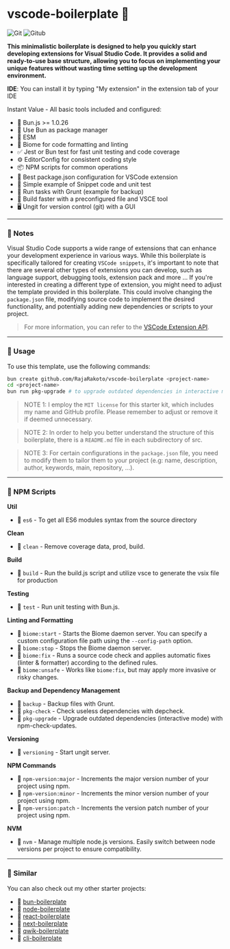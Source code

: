 # vscode-boilerplate 🚀

![Git](https://img.shields.io/badge/-Git-777?style=flat&logo=git&logoColor=F05032&labelColor=ffffff) ![Gitub](https://img.shields.io/badge/-Gitub-777?style=flat&logo=github&logoColor=777&labelColor=ffffff)

**This minimalistic boilerplate is designed to help you quickly start developing extensions for Visual Studio Code. It provides a solid and ready-to-use base structure, allowing you to focus on implementing your unique features without wasting time setting up the development environment.**

**IDE**: You can install it by typing "My extension" in the extension tab of your IDE

Instant Value - All basic tools included and configured:

- 🧅 Bun.js >= 1.0.26
- 🧅 Use Bun as package manager
- 🌈 ESM
- 🧪 Biome for code formatting and linting
- ✅ Jest or Bun test for fast unit testing and code coverage
- ⚙️ EditorConfig for consistent coding style
- 📦 NPM scripts for common operations
- 📝 Best package.json configuration for VSCode extension
- 📝 Simple example of Snippet code and unit test
- 🐗 Run tasks with Grunt (example for backup)
- 🚄 Build faster with a preconfigured file and VSCE tool
- 🖥️ Ungit for version control (git) with a GUI

---

### 📌 Notes

Visual Studio Code supports a wide range of extensions that can enhance your development experience in various ways. While this boilerplate is specifically tailored for creating `VSCode snippets`, it's important to note that there are several other types of extensions you can develop, such as language support, debugging tools, extension pack and more ... If you're interested in creating a different type of extension, you might need to adjust the template provided in this boilerplate. This could involve changing the `package.json` file, modifying source code to implement the desired functionality, and potentially adding new dependencies or scripts to your project.

> For more information, you can refer to the [VSCode Extension API](https://code.visualstudio.com/api/get-started/your-first-extension).

---

### 📌 Usage

To use this template, use the following commands:

```bash
bun create github.com/RajaRakoto/vscode-boilerplate <project-name>
cd <project-name>
bun run pkg-upgrade # to upgrade outdated dependencies in interactive mode
```

> NOTE 1: I employ the `MIT license` for this starter kit, which includes my name and GitHub profile. Please remember to adjust or remove it if deemed unnecessary.

> NOTE 2: In order to help you better understand the structure of this boilerplate, there is a `README.md` file in each subdirectory of src.

> NOTE 3: For certain configurations in the `package.json` file, you need to modify them to tailor them to your project (e.g: name, description, author, keywords, main, repository, ...).

---

### 📌 NPM Scripts

**Util**

- 📜 `es6` - To get all ES6 modules syntax from the source directory

**Clean**

- 📜 `clean` - Remove coverage data, prod, build.

**Build**

- 📜 `build` - Run the build.js script and utilize vsce to generate the vsix file for production

**Testing**

- 📜 `test` - Run unit testing with Bun.js.

**Linting and Formatting**

- 📜 `biome:start` - Starts the Biome daemon server. You can specify a custom configuration file path using the `--config-path` option.
- 📜 `biome:stop` - Stops the Biome daemon server.
- 📜 `biome:fix` - Runs a source code check and applies automatic fixes (linter & formatter) according to the defined rules.
- 📜 `biome:unsafe` - Works like `biome:fix`, but may apply more invasive or risky changes.

**Backup and Dependency Management**

- 📜 `backup` - Backup files with Grunt.
- 📜 `pkg-check` - Check useless dependencies with depcheck.
- 📜 `pkg-upgrade` - Upgrade outdated dependencies (interactive mode) with npm-check-updates.

**Versioning**

- 📜 `versioning` - Start ungit server.

**NPM Commands**

- 📜 `npm-version:major` - Increments the major version number of your project using npm.
- 📜 `npm-version:minor` - Increments the minor version number of your project using npm.
- 📜 `npm-version:patch` - Increments the version patch number of your project using npm.

**NVM**

- 📜 `nvm` - Manage multiple node.js versions. Easily switch between node versions per project to ensure compatibility.

---

### 📌 Similar

You can also check out my other starter projects:

- 🚀 [bun-boilerplate](https://github.com/RajaRakoto/bun-boilerplate)
- 🚀 [node-boilerplate](https://github.com/RajaRakoto/node-boilerplate)
- 🚀 [react-boilerplate](https://github.com/RajaRakoto/react-boilerplate)
- 🚀 [next-boilerplate](https://github.com/RajaRakoto/next-boilerplate)
- 🚀 [qwik-boilerplate](https://github.com/RajaRakoto/qwik-boilerplate)
- 🚀 [cli-boilerplate](https://github.com/RajaRakoto/cli-boilerplate)
